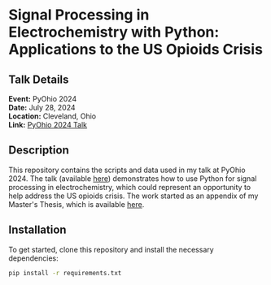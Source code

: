 # Signal Processing in Electrochemistry with Python: Applications to the US Opioids Crisis

## Talk Details
**Event:** PyOhio 2024  
**Date:** July 28, 2024  
**Location:** Cleveland, Ohio  
**Link:** [PyOhio 2024 Talk](https://www.pyohio.org/2024/program/talks/signal-processing-in-electrochemistry-with-python-applications/)

## Description
This repository contains the scripts and data used in my talk at PyOhio 2024. The talk (available [here]([url](https://www.youtube.com/watch?v=7UPzG0HhjDE&t=2s))) demonstrates how to use Python for signal processing in electrochemistry, which could represent an opportunity to help address the US opioids crisis. The work started as an appendix of my Master's Thesis, which is available [here](http://d-scholarship.pitt.edu/46030/).

## Installation
To get started, clone this repository and install the necessary dependencies:

```bash
pip install -r requirements.txt
